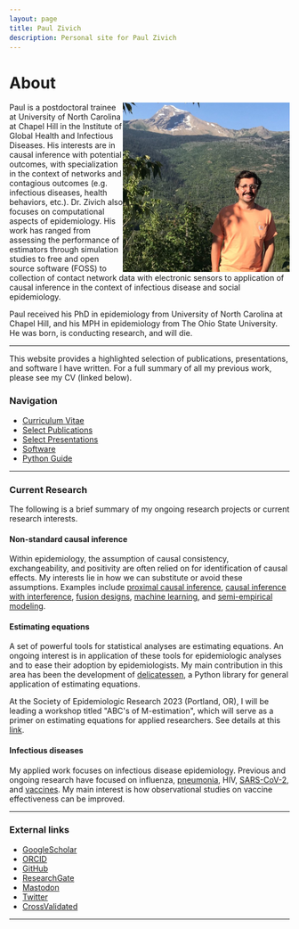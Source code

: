 ```yaml
---
layout: page
title: Paul Zivich
description: Personal site for Paul Zivich
---
```


# About

<img align="right" src="assets/images/paul_zivich_min.JPG" alt="Me" width="300">

Paul is a postdoctoral trainee at University of North Carolina at Chapel Hill in the Institute of Global Health and 
Infectious Diseases. His interests are in causal inference with potential outcomes, with specialization in the context 
of networks and contagious outcomes (e.g. infectious diseases, health behaviors, etc.). Dr. Zivich also focuses on 
computational aspects of epidemiology. His work has ranged from assessing the performance of estimators through 
simulation studies to free and open source software (FOSS) to collection of contact network data with electronic 
sensors to application of causal inference in the context of infectious disease and social epidemiology. 

Paul received his PhD in epidemiology from University of North Carolina at Chapel Hill, and his MPH in 
epidemiology from The Ohio State University. He was born, is conducting research, and will die.

------------------

This website provides a highlighted selection of publications, presentations, and software I have written. For a full 
summary of all my previous work, please see my CV (linked below).

### Navigation

- [Curriculum Vitae](https://pzivich.github.io/assets/cv/pzivich_CV.pdf)
- [Select Publications](pages/publications.html)
- [Select Presentations](pages/presentations.html)
- [Software](pages/software.html)
- [Python Guide](pages/python_intro.html)

------------------

### Current Research

The following is a brief summary of my ongoing research projects or current research interests.

#### Non-standard causal inference

Within epidemiology, the assumption of causal consistency, exchangeability, and positivity are often relied on for 
identification of causal effects. My interests lie in how we can substitute or avoid these assumptions. Examples 
include 
[proximal causal inference](https://academic.oup.com/aje/advance-article/doi/10.1093/aje/kwad077/7098281), 
[causal inference with interference](https://onlinelibrary.wiley.com/doi/abs/10.1002/sim.9525), 
[fusion designs](https://arxiv.org/abs/2206.04445), 
[machine learning](https://www.ncbi.nlm.nih.gov/pmc/articles/PMC8012235/), 
and [semi-empirical modeling](https://arxiv.org/abs/2303.01572). 

#### Estimating equations

A set of powerful tools for statistical analyses are estimating equations. An ongoing interest is in application of 
these tools for epidemiologic analyses and to ease their adoption by epidemiologists. My main contribution in this 
area has been the development of [delicatessen](https://deli.readthedocs.io/en/latest/), a Python library for general 
application of estimating equations.

At the Society of Epidemiologic Research 2023 (Portland, OR), I will be leading a workshop titled "ABC's of 
M-estimation", which will serve as a primer on estimating equations for applied researchers. See details at this
[link](https://epiresearch.org/annual-meeting/2023-meeting/2023-workshops/).

#### Infectious diseases

My applied work focuses on infectious disease epidemiology. Previous and ongoing research have focused on 
influenza,
[pneumonia](https://link.springer.com/article/10.1186/s41479-018-0055-4),
HIV, 
[SARS-CoV-2](https://www.researchprotocols.org/2021/4/e25410), 
and [vaccines](https://link.springer.com/article/10.1007/s10995-016-2201-z). 
My main interest is how observational studies on vaccine effectiveness can be improved.

------------------

### External links

- [GoogleScholar](https://scholar.google.com/citations?user=hbU-gZ0AAAAJ&hl=en)
- [ORCID](https://orcid.org/0000-0002-9932-1095)
- [GitHub](https://github.com/pzivich)
- [ResearchGate](https://www.researchgate.net/profile/Paul-Zivich)
- [Mastodon](https://qoto.org/@PausalZ)
- [Twitter](https://twitter.com/PausalZ)
- [CrossValidated](https://stats.stackexchange.com/users/247479/pzivich)

------------------
